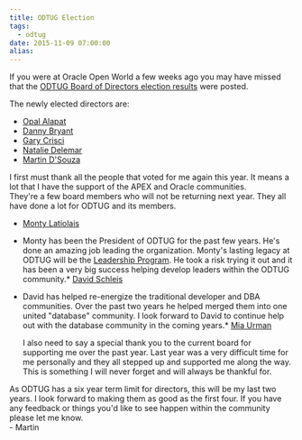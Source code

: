 ```yaml
---
title: ODTUG Election
tags:
  - odtug
date: 2015-11-09 07:00:00
alias:
---
```


If you were at Oracle Open World a few weeks ago you may have missed that the [ODTUG Board of Directors election results](http://archive.skem1.com/Campaigner/Public/t.show?9331d--5txha-19v43px8&amp;_v=2) were posted.
<div>
</div><div>The newly elected directors are:</div><div>

*   [Opal Alapat](https://twitter.com/opal_epm)
*   [Danny Bryant](https://twitter.com/dbaontap)
*   [Gary Crisci](https://twitter.com/garycrisci)
*   [Natalie Delemar](https://twitter.com/essbaselady)
*   [Martin D'Souza](https://twitter.com/martindsouza)<div>
</div><div>I first must thank all the people that voted for me again this year. It means a lot that I have the support of the APEX and Oracle communities.&nbsp;</div><div>
</div><div>They're a few board members who will not be returning next year. They all have done a lot for ODTUG and its members.</div></div><div>

*   [Monty Latiolais](https://twitter.com/monty_latiolais)

*   Monty has been the President of ODTUG for the past few years. He's done an amazing job leading the organization. Monty's lasting legacy at ODTUG will be the [Leadership Program](http://www.odtug.com/p/cm/ld/fid=127). He took a risk trying it out and it has been a very big success helping develop leaders within the ODTUG community.*   [David Schleis](https://twitter.com/dschleis)

*   David has helped re-energize the traditional developer and DBA communities. Over the past two years he helped merged them into one united "database" community. I look forward to David to continue help out with the database community in the coming years.*   [Mia Urman](https://twitter.com/miaurman)<div>I also need to say a special thank you to the current board for supporting me over the past year. Last year was a very difficult time for me personally and they all stepped up and supported me along the way. This is something I will never forget and will always be thankful for.</div></div><div>
</div><div>As ODTUG has a six year term limit for directors, this will be my last two years. I look forward to making them as good as the first four. If you have any feedback or things you'd like to see happen within the community please let me know.</div><div>
</div><div>- Martin</div>

